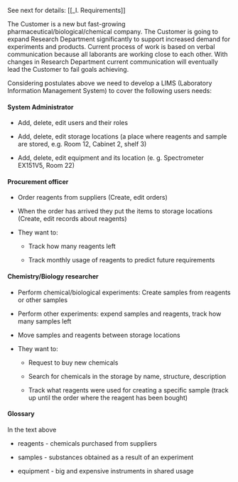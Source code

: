 See next for details: [[_I. Requirements]]

The Customer is a new but fast-growing pharmaceutical/biological/chemical company. The Customer is going to expand Research Department significantly to support increased demand for experiments and products. Current process of work is based on verbal communication because all laborants are working close to each other. With changes in Research Department current communication will eventually lead the Customer to fail goals achieving.

Considering postulates above we need to develop a LIMS (Laboratory Information Management System) to cover the following users needs:

#### System Administrator

- Add, delete, edit users and their roles
    
- Add, delete, edit storage locations (a place where reagents and sample are stored, e.g. Room 12, Cabinet 2, shelf 3)
    
- Add, delete, edit equipment and its location (e. g. Spectrometer EX151V5, Room 22)
    

#### Procurement officer

- Order reagents from suppliers (Create, edit orders)
    
- When the order has arrived they put the items to storage locations (Create, edit records about reagents)
    
- They want to:
    
    - Track how many reagents left
        
    - Track monthly usage of reagents to predict future requirements
        

#### Chemistry/Biology researcher

- Perform chemical/biological experiments: Create samples from reagents or other samples
    
- Perform other experiments: expend samples and reagents, track how many samples left
    
- Move samples and reagents between storage locations
    
- They want to:
    
    - Request to buy new chemicals
        
    - Search for chemicals in the storage by name, structure, description
        
    - Track what reagents were used for creating a specific sample (track up until the order where the reagent has been bought)
        

#### Glossary

In the text above

- reagents - chemicals purchased from suppliers
    
- samples - substances obtained as a result of an experiment
    
- equipment - big and expensive instruments in shared usage